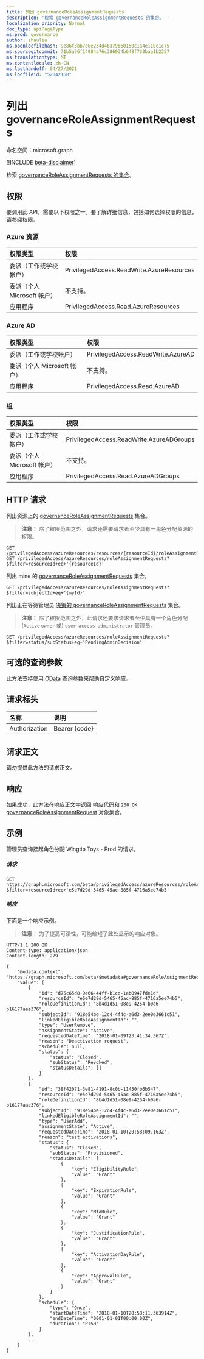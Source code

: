 ```yaml
---
title: 列出 governanceRoleAssignmentRequests
description: '检索 governanceRoleAssignmentRequests 的集合。 '
localization_priority: Normal
doc_type: apiPageType
ms.prod: governance
author: shauliu
ms.openlocfilehash: 9e86f3bb7e6e234d46379660150c1a4e110c1c75
ms.sourcegitcommit: 71b5a96f14984a76c386934b648f730baa1b2357
ms.translationtype: MT
ms.contentlocale: zh-CN
ms.lasthandoff: 04/27/2021
ms.locfileid: "52042168"
---
```

# <a name="list-governanceroleassignmentrequests"></a>列出 governanceRoleAssignmentRequests

命名空间：microsoft.graph

[!INCLUDE [beta-disclaimer](../../includes/beta-disclaimer.md)]

检索 [governanceRoleAssignmentRequests 的集合](../resources/governanceroleassignmentrequest.md)。 

## <a name="permissions"></a>权限
要调用此 API，需要以下权限之一。要了解详细信息，包括如何选择权限的信息，请参阅[权限](/graph/permissions-reference#privileged-access-permissions)。

### <a name="azure-resources"></a>Azure 资源

| 权限类型 | 权限 |
|:--------------- |:----------- |
| 委派（工作或学校帐户） | PrivilegedAccess.ReadWrite.AzureResources |
| 委派（个人 Microsoft 帐户） | 不支持。 |
| 应用程序 | PrivilegedAccess.Read.AzureResources |

### <a name="azure-ad"></a>Azure AD

| 权限类型 | 权限 |
|:--------------- |:----------- |
| 委派（工作或学校帐户） | PrivilegedAccess.ReadWrite.AzureAD |
| 委派（个人 Microsoft 帐户） | 不支持。 |
| 应用程序 | PrivilegedAccess.Read.AzureAD |

### <a name="groups"></a>组

|权限类型 | 权限 |
|:-------------- |:----------- |
| 委派（工作或学校帐户） | PrivilegedAccess.ReadWrite.AzureADGroups |
| 委派（个人 Microsoft 帐户） | 不支持。 |
| 应用程序 | PrivilegedAccess.Read.AzureADGroups |

## <a name="http-request"></a>HTTP 请求
<!-- { "blockType": "ignored" } -->
列出资源上的 [governanceRoleAssignmentRequests](../resources/governanceroleassignmentrequest.md) 集合。
    
>**注意：** 除了权限范围之外，请求还需要请求者至少具有一角色分配资源的权限。

```http
GET /privilegedAccess/azureResources/resources/{resourceId}/roleAssignmentRequests
GET /privilegedAccess/azureResources/roleAssignmentRequests?$filter=resourceId+eq+'{resourceId}'
```
列出 mine 的 [governanceRoleAssignmentRequests](../resources/governanceroleassignmentrequest.md) 集合。

```http
GET /privilegedAccess/azureResources/roleAssignmentRequests?$filter=subjectId+eq+'{myId}'
```

列出正在等待管理员 [决策的 governanceRoleAssignmentRequests](../resources/governanceroleassignmentrequest.md) 集合。
    
>**注意：** 除了权限范围之外，此请求还要求请求者至少具有一个角色分配 (`Active` `owner` 或) `user access administrator` 管理员。

```http
GET /privilegedAccess/azureResources/roleAssignmentRequests?$filter=status/subStatus+eq+'PendingAdminDecision'
```

## <a name="optional-query-parameters"></a>可选的查询参数
此方法支持使用 [OData 查询参数](/graph/query-parameters)来帮助自定义响应。

## <a name="request-headers"></a>请求标头
| 名称      |说明|
|:----------|:----------|
| Authorization  | Bearer {code}|

## <a name="request-body"></a>请求正文
请勿提供此方法的请求正文。

## <a name="response"></a>响应
如果成功，此方法在响应正文中返回 响应代码和 `200 OK` [governanceRoleAssignmentRequest](../resources/governanceroleassignmentrequest.md) 对象集合。

## <a name="example"></a>示例
<!-- {
  "blockType": "request",
  "name": "get_governanceroleassignmentrequests"
}-->
管理员查询挂起角色分配 Wingtip Toys - Prod 的请求。
##### <a name="request"></a>请求

```http
GET https://graph.microsoft.com/beta/privilegedAccess/azureResources/roleAssignmentRequests?$filter=resourceId+eq+'e5e7d29d-5465-45ac-885f-4716a5ee74b5'
```
##### <a name="response"></a>响应
下面是一个响应示例。 

>**注意：** 为了提高可读性，可能缩短了此处显示的响应对象。
<!-- {
  "blockType": "response",
  "truncated": true,
  "@odata.type": "microsoft.graph.governanceRoleAssignmentRequest",
  "isCollection": true
} -->
```http
HTTP/1.1 200 OK
Content-type: application/json
Content-length: 279

{
    "@odata.context": "https://graph.microsoft.com/beta/$metadata#governanceRoleAssignmentRequests",
    "value": [
        {
            "id": "d75c65d8-9e66-44ff-b1cd-1ab0947fde1d",
            "resourceId": "e5e7d29d-5465-45ac-885f-4716a5ee74b5",
            "roleDefinitionId": "8b4d1d51-08e9-4254-b0a6-b16177aae376",
            "subjectId": "918e54be-12c4-4f4c-a6d3-2ee0e3661c51",
            "linkedEligibleRoleAssignmentId": "",
            "type": "UserRemove",
            "assignmentState": "Active",
            "requestedDateTime": "2018-01-09T23:41:34.367Z",
            "reason": "Deactivation request",
            "schedule": null,
            "status": {
                "status": "Closed",
                "subStatus": "Revoked",
                "statusDetails": []
            }
        },
        {
            "id": "38f42071-3e81-4191-8c0b-11450fb6b547",
            "resourceId": "e5e7d29d-5465-45ac-885f-4716a5ee74b5",
            "roleDefinitionId": "8b4d1d51-08e9-4254-b0a6-b16177aae376",
            "subjectId": "918e54be-12c4-4f4c-a6d3-2ee0e3661c51",
            "linkedEligibleRoleAssignmentId": "",
            "type": "UserAdd",
            "assignmentState": "Active",
            "requestedDateTime": "2018-01-10T20:58:09.163Z",
            "reason": "test activations",
            "status": {
                "status": "Closed",
                "subStatus": "Provisioned",
                "statusDetails": [
                    {
                        "key": "EligibilityRule",
                        "value": "Grant"
                    },
                    {
                        "key": "ExpirationRule",
                        "value": "Grant"
                    },
                    {
                        "key": "MfaRule",
                        "value": "Grant"
                    },
                    {
                        "key": "JustificationRule",
                        "value": "Grant"
                    },
                    {
                        "key": "ActivationDayRule",
                        "value": "Grant"
                    },
                    {
                        "key": "ApprovalRule",
                        "value": "Grant"
                    }
                ]
            },
            "schedule": {
                "type": "Once",
                "startDateTime": "2018-01-10T20:58:11.363914Z",
                "endDateTime": "0001-01-01T00:00:00Z",
                "duration": "PT5H"
            }
        },
        ...
    ]
}
```

<!-- uuid: 8fcb5dbc-d5aa-4681-8e31-b001d5168d79
2015-10-25 14:57:30 UTC -->
<!--
{
  "type": "#page.annotation",
  "description": "List governanceRoleAssignmentRequests",
  "keywords": "",
  "section": "documentation",
  "tocPath": "",
  "suppressions": []
}
-->


